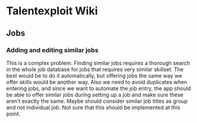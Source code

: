 # Talentexploit Wiki

## Jobs

### Adding and editing similar jobs
This is a complex problem. Finding similar jobs requires a thorough search in the whole job database for jobs that requires very similar skillset. The best would be to do it automatically, but offering jobs the same way we offer skills would be another way. Also we need to avoid duplicates when entering jobs, and since we want to automate the job entry, the app should be able to offer similar jobs during setting up a job and make sure these aren’t exactly the same. Maybe should consider similar job titles as group and not individual job. Not sure that this should be implemented at this point.

